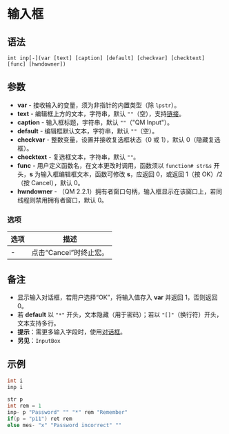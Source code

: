 # 输入框

## 语法
```
int inp[-](var [text] [caption] [default] [checkvar] [checktext] [func] [hwndowner])
```

## 参数
- **var** - 接收输入的变量，须为非指针的内置类型（除 `lpstr`）。
- **text** - 编辑框上方的文本，字符串，默认 `""`（空），支持[链接](../Other/IDP_SYSLINK.html)。
- **caption** - 输入框标题，字符串，默认 `""`（"QM Input"）。
- **default** - 编辑框默认文本，字符串，默认 `""`（空）。
- **checkvar** - 整数变量，设置并接收复选框状态（0 或 1），默认 0（隐藏复选框）。
- **checktext** - 复选框文本，字符串，默认 `""`。
- **func** - 用户定义函数名，在文本更改时调用，函数须以 `function# str&s` 开头，**s** 为输入框编辑框文本，函数可修改 **s**，应返回 0，或返回 1（按 OK）/2（按 Cancel），默认 0。
- **hwndowner** - （QM 2.2.1）拥有者窗口句柄，输入框显示在该窗口上，若同线程则禁用拥有者窗口，默认 0。

### 选项
| 选项 | 描述 |
|------|------|
| - | 点击“Cancel”时终止宏。 |

## 备注
- 显示输入对话框，若用户选择“OK”，将输入值存入 **var** 并返回 1，否则返回 0。
- 若 **default** 以 `"*"` 开头，文本隐藏（用于密码）；若以 `"[]"`（换行符）开头，文本支持多行。
- **提示**：需更多输入字段时，使用[对话框](../User/IDH_DIALOG_EDITOR.html)。
- **另见**：`InputBox`

## 示例
```cpp
int i
inp i

str p
int rem = 1
inp- p "Password" "" "*" rem "Remember"
if(p = "p11") ret rem
else mes- "x" "Password incorrect" ""
```